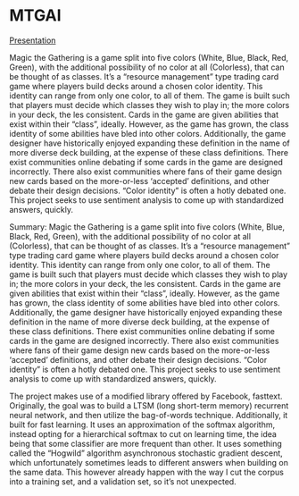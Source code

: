 <h1>MTGAI</h1>
<a href="https://docs.google.com/presentation/d/1HtjL74-q6moKKO0Gb97HJQsNIhVykAZY3LiDlPMnKe4/edit?usp=sharing">Presentation</a><br>

<p>
Magic the Gathering is a game split into five colors (White, Blue, Black, Red, Green), with the additional possibility of no color at all (Colorless), that can be thought of as classes. It’s a “resource management” type trading card game where players build decks around a chosen color identity. This identity can range from only one color, to all of them. The game is built such that players must decide which classes they wish to play in; the more colors in your deck, the les consistent. Cards in the game are given abilities that exist within their “class”, ideally. However, as the game has grown, the class identity of some abilities have bled into other colors. Additionally, the game designer have historically enjoyed expanding these definition in the name of more diverse deck building, at the expense of these class definitions. There exist communities online debating if some cards in the game are designed incorrectly. There also exist communities where fans of their game design new cards based on the more-or-less ‘accepted’ definitions, and other debate their design decisions. “Color identity” is often a hotly debated one. This project seeks to use sentiment analysis to come up with standardized answers, quickly.

<p>
Summary: Magic the Gathering is a game split into five colors (White, Blue, Black, Red, Green), with the additional possibility of no color at all (Colorless), that can be thought of as classes. It’s a “resource management” type trading card game where players build decks around a chosen color identity. This identity can range from only one color, to all of them. The game is built such that players must decide which classes they wish to play in; the more colors in your deck, the les consistent. Cards in the game are given abilities that exist within their “class”, ideally. However, as the game has grown, the class identity of some abilities have bled into other colors. Additionally, the game designer have historically enjoyed expanding these definition in the name of more diverse deck building, at the expense of these class definitions. There exist communities online debating if some cards in the game are designed incorrectly. There also exist communities where fans of their game design new cards based on the more-or-less ‘accepted’ definitions, and other debate their design decisions. “Color identity” is often a hotly debated one. This project seeks to use sentiment analysis to come up with standardized answers, quickly.
<p>
The project makes use of a modified library offered by Facebook, fasttext. Originally, the goal was to build a LTSM (long short-term memory) recurrent neural network, and then utilize the bag-of-words technique. Additionally, it built for fast learning. It uses an approximation of the softmax algorithm, instead opting for a hierarchical softmax to cut on learning time, the idea being that some classifier are more frequent than other. It uses something called the “Hogwild” algorithm asynchronous stochastic gradient descent, which unfortunately sometimes leads to different answers when building on the same data. This however already happen with the way I cut the corpus into a training set, and a validation set, so it’s not unexpected.

</p>
